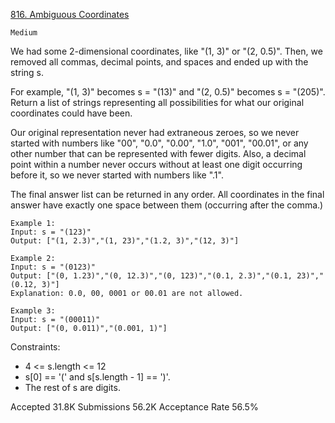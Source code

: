 [816. Ambiguous Coordinates](https://leetcode.com/problems/ambiguous-coordinates/)

`Medium`

We had some 2-dimensional coordinates, like "(1, 3)" or "(2, 0.5)". Then, we removed all commas, decimal points, and spaces and ended up with the string s.

For example, "(1, 3)" becomes s = "(13)" and "(2, 0.5)" becomes s = "(205)".
Return a list of strings representing all possibilities for what our original coordinates could have been.

Our original representation never had extraneous zeroes, so we never started with numbers like "00", "0.0", "0.00", "1.0", "001", "00.01", or any other number that can be represented with fewer digits. Also, a decimal point within a number never occurs without at least one digit occurring before it, so we never started with numbers like ".1".

The final answer list can be returned in any order. All coordinates in the final answer have exactly one space between them (occurring after the comma.)

```
Example 1:
Input: s = "(123)"
Output: ["(1, 2.3)","(1, 23)","(1.2, 3)","(12, 3)"]

Example 2:
Input: s = "(0123)"
Output: ["(0, 1.23)","(0, 12.3)","(0, 123)","(0.1, 2.3)","(0.1, 23)","(0.12, 3)"]
Explanation: 0.0, 00, 0001 or 00.01 are not allowed.

Example 3:
Input: s = "(00011)"
Output: ["(0, 0.011)","(0.001, 1)"]
``` 

Constraints:

- 4 <= s.length <= 12
- s[0] == '(' and s[s.length - 1] == ')'.
- The rest of s are digits.

Accepted
31.8K
Submissions
56.2K
Acceptance Rate
56.5%


